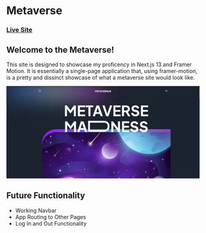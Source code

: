 # Metaverse

### [Live Site](https://metaverse-rose-two.vercel.app/)

## Welcome to the Metaverse! 

This site is designed to showcase my proficency in Next.js 13 and Framer Motion. It is essentially a single-page application that, using framer-motion, is a pretty and dissinct showcase of what a metaverse site would look like. 

![Intro](/images/intro.png)

## Future Functionality

- Working Navbar
- App Routing to Other Pages
- Log In and Out Functionality